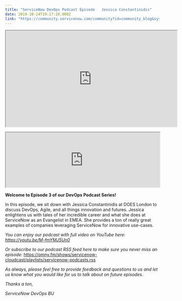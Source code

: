 ```yaml
---
title: "ServiceNow DevOps Podcast Episode   Jessica Constantinidis"
date: 2019-10-24T19:17:28.000Z
link: "https://community.servicenow.com/community?id=community_blog&sys_id=bb509fbbdbacc450190dfb2439961933"
---
```

<p><iframe src="https://www.youtube.com/embed/M-fmYMJ5Un0" width="560" height="315"></iframe></p>
<p><iframe title="DevOps: Episode 3 – Jessica Constantinidis – DOES 2019 London" src="https://omny.fm/shows/servicenow-cloudcast/devops-episode-3-jessica-constantinidis-does-2019/embed?style&#61;artwork" width="100%" height="180"></iframe></p>
<p><strong>Welcome to Episode 3 of our DevOps Podcast Series!</strong></p>
<p>In this episode, we sit down with Jessica Constantinidis at DOES London to discuss DevOps, Agile, and all things innovation and futures. Jessica enlightens us with tales of her incredible career and what she does at ServiceNow as an Evangelist in EMEA. She provides a ton of really great examples of companies leveraging ServiceNow for innovative use-cases.</p>
<p><em>You can enjoy our podcast with full video on YouTube here: <a href="https://youtu.be/M-fmYMJ5Un0" rel="nofollow">https://youtu.be/M-fmYMJ5Un0</a> </em></p>
<p><em>Or subscribe to our podcast RSS feed here to make sure you never miss an episode: </em><a href="https://omny.fm/shows/servicenow-cloudcast/playlists/servicenow-podcasts.rss" rel="nofollow">https://omny.fm/shows/servicenow-cloudcast/playlists/servicenow-podcasts.rss </a></p>
<p><em>As always, please feel free to provide feedback and questions to us and let us know what you would like for us to talk about on future episodes. </em></p>
<p><em>Thanks a ton,</em></p>
<p><em>ServiceNow DevOps BU</em></p>